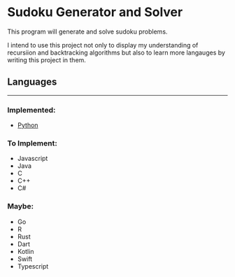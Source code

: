 # Sudoku Generator and Solver

This program will generate and solve sudoku problems.

I intend to use this project not only to display my understanding of recursiion and backtracking algorithms but also to learn more langauges by writing this project in them.

## Languages

---

### Implemented:

- [Python](/python/)

### To Implement:

- Javascript
- Java
- C
- C++
- C#

### Maybe:

- Go
- R
- Rust
- Dart
- Kotlin
- Swift
- Typescript

